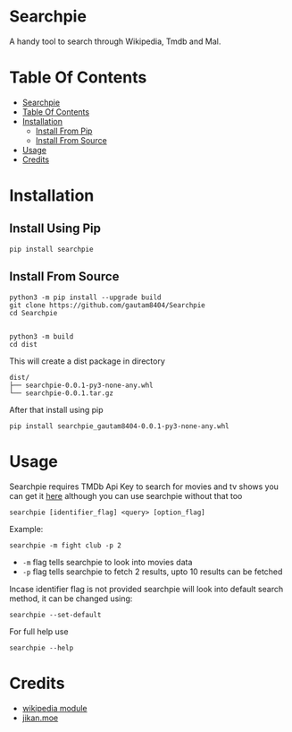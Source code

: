 # Searchpie
A handy tool to search through Wikipedia, Tmdb and Mal.

# Table Of Contents

- [Searchpie](#searchpie)
- [Table Of Contents](#table-of-contents)
- [Installation](#installation)
    - [Install From Pip](#install-using-pip)
    - [Install From Source](#install-from-source)
- [Usage](#usage)
- [Credits](#credits)


# Installation

## Install Using Pip
    
    pip install searchpie

## Install From Source

    python3 -m pip install --upgrade build
    git clone https://github.com/gautam8404/Searchpie
    cd Searchpie


    python3 -m build
    cd dist

This will create a dist package in directory

    dist/
    ├── searchpie-0.0.1-py3-none-any.whl
    └── searchpie-0.0.1.tar.gz

After that install using pip

    pip install searchpie_gautam8404-0.0.1-py3-none-any.whl

# Usage

Searchpie requires TMDb Api Key to search for movies and tv shows you can get it [here](https://www.themoviedb.org/settings/api) although you can use searchpie without that too





    searchpie [identifier_flag] <query> [option_flag]

Example:
    
    searchpie -m fight club -p 2

- `-m` flag tells searchpie to look into movies data
- `-p` flag tells searchpie to fetch 2 results, upto 10 results can be fetched

Incase identifier flag is not provided searchpie will look into default search method, it can be changed using:


    searchpie --set-default

For full help use

    searchpie --help



# Credits

- [wikipedia module](https://github.com/goldsmith/Wikipedia/)
- [jikan.moe](https://github.com/jikan-me)